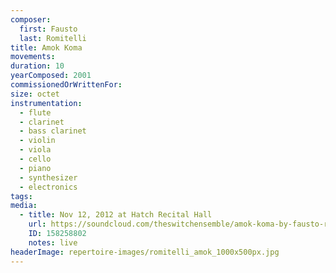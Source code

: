```yaml
---
composer:
  first: Fausto
  last: Romitelli
title: Amok Koma
movements:
duration: 10
yearComposed: 2001
commissionedOrWrittenFor:
size: octet
instrumentation:
  - flute
  - clarinet
  - bass clarinet
  - violin
  - viola
  - cello
  - piano
  - synthesizer
  - electronics
tags:
media:
  - title: Nov 12, 2012 at Hatch Recital Hall
    url: https://soundcloud.com/theswitchensemble/amok-koma-by-fausto-romitelli-nov-12-2012
    ID: 158258802
    notes: live
headerImage: repertoire-images/romitelli_amok_1000x500px.jpg
---
```

